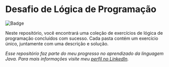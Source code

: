 # Desafio de Lógica de Programação

![Badge](https://img.shields.io/badge/Conclus%C3%A3o-Andamento-blue)

Neste repositório, você encontrará uma coleção de exercícios de lógica de programação concluídos com sucesso. Cada pasta contém um exercício único, juntamente com uma descrição e solução.


*Esse repositório faz parte do meu progresso no aprendizado da linguagem Java. Para mais informações visite meu [perfil no LinkedIn](https://www.linkedin.com/in/larissalaviniaba/).*